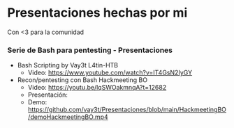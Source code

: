 # Presentaciones hechas por mi
Con <3 para la comunidad

### Serie de Bash para pentesting - Presentaciones 
* Bash Scripting by Vay3t L4tin-HTB
    * Video: https://www.youtube.com/watch?v=IT4GsN2IyGY
* Recon/pentesting con Bash Hackmeeting BO
    * Video: https://youtu.be/lqSWOakmnqA?t=12682
    * Presentación: 
    * Demo: https://github.com/vay3t/Presentaciones/blob/main/HackmeetingBO/demoHackmeetingBO.mp4
